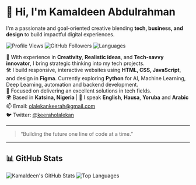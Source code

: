 # 👋 Hi, I'm Kamaldeen Abdulrahman

I'm a passionate and goal-oriented creative blending **tech, business, and design** to build impactful digital experiences.

![Profile Views](https://komarev.com/ghpvc/?username=KeeKTechie&color=blue)
![GitHub Followers](https://img.shields.io/github/followers/KeeKTechie?label=Followers&style=social)
![Languages](https://img.shields.io/github/languages/top/KeeKTechie/KeeKTechie)

💼 With experience in **Creativity**, **Realistic ideas**, and **Tech-savvy innovator**, I bring strategic thinking into my tech projects.  
🛠️ I build responsive, interactive websites using **HTML, CSS, JavaScript**, and design in **Figma**. Currently exploring **Python** for  AI, Machine Learning, Deep Learning, automation and backend development.  
🚀 Focused on delivering an excellent solutions in tech fields.  
🌍 Based in **Katsina, Nigeria** | 💬 I speak **English**, **Hausa**, **Yoruba** and **Arabic**  
📫 Email: [olalekankeerah@gmail.com](mailto:olalekankeerah@gmail.com)  
🐦 Twitter: [@keeraholalekan](https://twitter.com/keeraholalekan)

---

> “Building the future one line of code at a time.”

---

## 📊 GitHub Stats

![Kamaldeen's GitHub Stats](https://github-readme-stats.vercel.app/api?username=KeeKTechie&show_icons=true&theme=radical)
![Top Languages](https://github-readme-stats.vercel.app/api/top-langs/?username=KeeKTechie&layout=compact&theme=radical)

